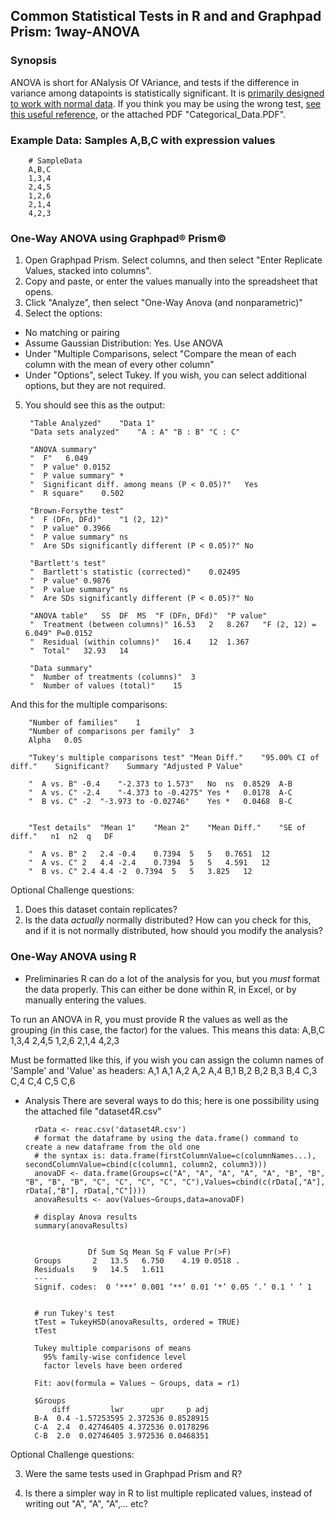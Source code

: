 ## Common Statistical Tests in R and and Graphpad Prism: 1way-ANOVA

### Synopsis
ANOVA is short for ANalysis Of VAriance, and tests if the difference in variance among datapoints is statistically significant.  It is [primarily designed to work with normal data](https://stats.idre.ucla.edu/other/mult-pkg/whatstat/what-is-the-difference-between-categorical-ordinal-and-interval-variables/).  If you think you may be using the wrong test, [see this useful reference](https://stats.idre.ucla.edu/other/mult-pkg/whatstat/), or the attached PDF "Categorical_Data.PDF".

### Example Data: Samples A,B,C with expression values
      
        # SampleData
        A,B,C
        1,3,4
        2,4,5
        1,2,6
        2,1,4
        4,2,3

### One-Way ANOVA using Graphpad® Prism©
1) Open Graphpad Prism.  Select columns, and then select "Enter Replicate Values, stacked into columns".
2) Copy and paste, or enter the values manually into the spreadsheet that opens.
3) Click "Analyze", then select "One-Way Anova (and nonparametric)"
4) Select the options:
* No matching or pairing 
* Assume Gaussian Distribution: Yes. Use ANOVA
* Under "Multiple Comparisons, select "Compare the mean of each column with the mean of every other column"
* Under "Options", select Tukey.  If you wish, you can select additional options, but they are not required.
5) You should see this as the output:
        
        "Table Analyzed"	"Data 1"				
        "Data sets analyzed"	"A : A"	"B : B"	"C : C"		
        					
        "ANOVA summary"					
        "  F"	6.049				
        "  P value"	0.0152				
        "  P value summary"	*				
        "  Significant diff. among means (P < 0.05)?"	Yes				
        "  R square"	0.502				
        					
        "Brown-Forsythe test"					
        "  F (DFn, DFd)"	"1 (2, 12)"				
        "  P value"	0.3966				
        "  P value summary"	ns				
        "  Are SDs significantly different (P < 0.05)?"	No				
        					
        "Bartlett's test"					
        "  Bartlett's statistic (corrected)"	0.02495				
        "  P value"	0.9876				
        "  P value summary"	ns				
        "  Are SDs significantly different (P < 0.05)?"	No				
        					
        "ANOVA table"	SS	DF	MS	"F (DFn, DFd)"	"P value"
        "  Treatment (between columns)"	16.53	2	8.267	"F (2, 12) = 6.049"	P=0.0152
        "  Residual (within columns)"	16.4	12	1.367		
        "  Total"	32.93	14			
        					
        "Data summary"					
        "  Number of treatments (columns)"	3				
        "  Number of values (total)"	15				

And this for the multiple comparisons:

        "Number of families"	1							
        "Number of comparisons per family"	3							
        Alpha	0.05							
        								
        "Tukey's multiple comparisons test"	"Mean Diff."	"95.00% CI of diff."	Significant?	Summary	"Adjusted P Value"			
        								
        "  A vs. B"	-0.4	"-2.373 to 1.573"	No	ns	0.8529	A-B		
        "  A vs. C"	-2.4	"-4.373 to -0.4275"	Yes	*	0.0178	A-C		
        "  B vs. C"	-2	"-3.973 to -0.02746"	Yes	*	0.0468	B-C		
        								
        								
        "Test details"	"Mean 1"	"Mean 2"	"Mean Diff."	"SE of diff."	n1	n2	q	DF
        								
        "  A vs. B"	2	2.4	-0.4	0.7394	5	5	0.7651	12
        "  A vs. C"	2	4.4	-2.4	0.7394	5	5	4.591	12
        "  B vs. C"	2.4	4.4	-2	0.7394	5	5	3.825	12

Optional Challenge questions:
1) Does this dataset contain replicates?  
2) Is the data *actually* normally distributed?  How can you check for this, and if it is not normally distributed, how should you modify the analysis?

### One-Way ANOVA using R
* Preliminaries
R can do a lot of the analysis for you, but you *must* format the data properly.  This can either be done within R, in Excel, or by manually entering the values.

To run an ANOVA in R, you must provide R the values as well as the grouping (in this case, the factor) for the values.
This means this data:
A,B,C
1,3,4
2,4,5
1,2,6
2,1,4
4,2,3

Must be formatted like this, if you wish you can assign the column names of 'Sample' and 'Value' as headers:
A,1
A,1
A,2
A,2
A,4
B,1
B,2
B,2
B,3
B,4
C,3
C,4
C,4
C,5
C,6

* Analysis
There are several ways to do this; here is one possibility using the attached file "dataset4R.csv"

        rData <- reac.csv('dataset4R.csv')
        # format the dataframe by using the data.frame() command to create a new dataframe from the old one
        # the syntax is: data.frame(firstColumnValue=c(columnNames...), secondColumnValue=cbind(c(column1, column2, column3)))
        anovaDF <- data.frame(Groups=c("A", "A", "A", "A", "A", "B", "B", "B", "B", "B", "C", "C", "C", "C", "C"),Values=cbind(c(rData[,"A"], rData[,"B"], rData[,"C"])))
        anovaResults <- aov(Values~Groups,data=anovaDF)

        # display Anova results
        summary(anovaResults)


                    Df Sum Sq Mean Sq F value Pr(>F)  
        Groups       2   13.5   6.750    4.19 0.0518 .
        Residuals    9   14.5   1.611                 
        ---
        Signif. codes:  0 ‘***’ 0.001 ‘**’ 0.01 ‘*’ 0.05 ‘.’ 0.1 ‘ ’ 1


        # run Tukey's test
        tTest = TukeyHSD(anovaResults, ordered = TRUE)
        tTest

        Tukey multiple comparisons of means
          95% family-wise confidence level
          factor levels have been ordered

        Fit: aov(formula = Values ~ Groups, data = r1)

        $Groups
            diff         lwr      upr     p adj
        B-A  0.4 -1.57253595 2.372536 0.8528915
        C-A  2.4  0.42746405 4.372536 0.0178296
        C-B  2.0  0.02746405 3.972536 0.0468351
        
Optional Challenge questions:

3) Were the same tests used in Graphpad Prism and R?

4) Is there a simpler way in R to list multiple replicated values, instead of writing out "A", "A", "A",... etc?
